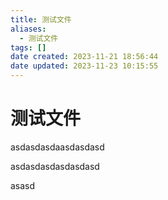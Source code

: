 ```yaml
---
title: 测试文件
aliases:
  - 测试文件
tags: []
date created: 2023-11-21 18:56:44
date updated: 2023-11-23 10:15:55
---
```


# 测试文件

asdasdasdaasdasdasd

asdasdasdasdasdasd

asasd
